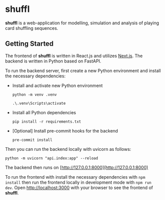 # shuffl

**shuffl** is a web-application for modelling, simulation and analysis of playing card shuffling sequences.

## Getting Started

The frontend of **shuffl** is written in React.js and utilizes [Next.js](https://nextjs.org/). The backend is written in Python based on FastAPI.

To run the backend server, first create a new Python environment and install the necessary dependencies:

- Install and activate new Python environment
  ```
  python -m venv .venv
  ```
  ```
  .\.venv\Scripts\activate
  ```
- Install all Python dependencies
  ```
  pip install -r requirements.txt
  ```
- [Optional] Install pre-commit hooks for the backend
  ```
  pre-commit install
  ```

Then you can run the backend locally with uvicorn as follows:

```
python -m uvicorn "api.index:app" --reload
```

The backend then runs on [http://127.0.0.1:8000](http://127.0.0.1:8000)

To run the frontend with install the necessary dependencies with `npm install` then run the frontend locally in development mode with `npm run dev`. Open [http://localhost:3000](http://localhost:3000) with your browser to see the frontend of **shuffl**.
